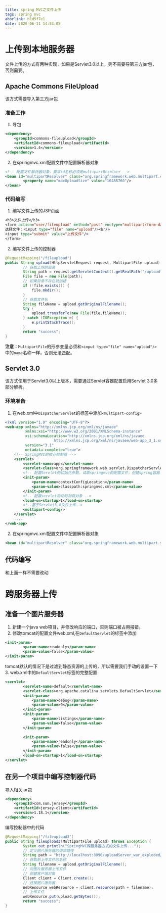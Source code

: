```yaml
---
title: spring MVC之文件上传
tags: spring mvc
abbrlink: b1d9f7e1
date: 2020-06-11 14:53:05
---
```


# 上传到本地服务器
文件上传的方式有两种实现，如果是Servlet3.0以上，则不需要导第三方jar包，否则需要。
## Apache Commons FileUpload
该方式需要导入第三方jar包
### 准备工作
1. 导包
```xml
<dependency>
	<groupId>commons-fileupload</groupId>
	<artifactId>commons-fileupload</artifactId>
	<version>1.4</version>
</dependency>
```
2. 在springmvc.xml配置文件中配置解析器对象
```xml
<!-- 配置文件解析器对象，要求id名称必须是multipartResolver -->
<bean id="multipartResolver" class="org.springframework.web.multipart.commons.CommonsMultipartResolver">
        <property name="maxUploadSize" value="10485760"/>
</bean>
```
### 代码编写
1. 编写文件上传的JSP页面
```jsp
<h3>文件上传</h3> 
<form action="user/fileupload" method="post" enctype="multipart/form-data"> 
选择文件：<input type="file" name="upload"/><br/> 
<input type="submit" value="上传文件"/> 
</form>
```
2. 编写文件上传的控制器
```java
@RequestMapping("/fileupload")
public String upload(HttpServletRequest request, MultipartFile upload) {
        // 获取上传的目录
        String path = request.getServletContext().getRealPath("/upload");
        File file = new File(path);
        // 如果目录不存在就创建
        if (!file.exists()) {
            file.mkdir();
        }
        // 获取文件名
        String fileName = upload.getOriginalFilename();
        try {
            upload.transferTo(new File(file,fileName));
        } catch (IOException e) {
            e.printStackTrace();
        }
        return "success";
}
```
**注意：**`MultipartFile`的形参变量必须和`<input type="file" name="upload"/>`中的`name`名称一样，否则无法匹配。
## Servlet 3.0
该方式使用于Servlet3.0以上版本，需要通过Servlet容器配置启用Servlet 3.0多部分解析。
### 环境准备
1. 在web.xml中`DispatcherServlet`的标签中添加`<multipart-config>`
```xml
<?xml version="1.0" encoding="UTF-8"?>
<web-app xmlns="http://xmlns.jcp.org/xml/ns/javaee"
         xmlns:xsi="http://www.w3.org/2001/XMLSchema-instance"
         xsi:schemaLocation="http://xmlns.jcp.org/xml/ns/javaee
                      http://xmlns.jcp.org/xml/ns/javaee/web-app_3_1.xsd"
         version="3.1"
         metadata-complete="true">
    <!-- SpringMVC的核心控制器 -->
    <servlet>
        <servlet-name>app</servlet-name>
        <servlet-class>org.springframework.web.servlet.DispatcherServlet</servlet-class>
        <!-- 配置Servlet的初始化参数，读取springmvc的配置文件，创建spring容器 -->
        <init-param>
            <param-name>contextConfigLocation</param-name>
            <param-value>classpath:springmvc.xml</param-value>
        </init-param>
        <!-- 配置servlet启动时加载对象 -->
        <load-on-startup>1</load-on-startup>
        <!--基于Servlet3.0文件上传-->
        <multipart-config/>
    </servlet>
    ....
</web-app>
```
2. 在springmvc.xml配置文件中配置解析器对象
```xml
<bean id="multipartResolver" class="org.springframework.web.multipart.support.StandardServletMultipartResolver"/>
```
## 代码编写
和上面一样不需要改动
# 跨服务器上传
## 准备一个图片服务器
1. 新建一个java web项目，并修改响应的端口，否则端口被占用报错。
2. 修改tomcat的配置文件web.xml,在`DefaultServlet`的标签中添加
```xml
<init-param>
        <param-name>readonly</param-name>
        <param-value>false</param-value>
</init-param>
```
tomcat默认的情况下是过滤到静态资源的上传的，所以需要我们手动的设置一下
3. web.xml中的`DefaultServlet`标签的完整配置
```xml
<servlet>
        <servlet-name>default</servlet-name>
        <servlet-class>org.apache.catalina.servlets.DefaultServlet</servlet-class>
        <init-param>
            <param-name>debug</param-name>
            <param-value>0</param-value>
        </init-param>
        <init-param>
            <param-name>listings</param-name>
            <param-value>false</param-value>
        </init-param>
        
        <init-param>
       	    <param-name>readonly</param-name>
            <param-value>false</param-value>
        </init-param>
        <load-on-startup>1</load-on-startup>
</servlet>
```
## 在另一个项目中编写控制器代码
导入相关jar包
```xml
<dependency>
	<groupId>com.sun.jersey</groupId>
	<artifactId>jersey-client</artifactId>
	<version>1.18.1</version>
</dependency>
```
编写控制器中的代码
```java
@RequestMapping("/fileupload3")
public String fileupload3(MultipartFile upload) throws Exception {
        System.out.println("SpringMVC跨服务器方式的文件上传...");
        // 定义图片服务器的请求路径
        String path = "http://localhost:8090/uploadServer_war_exploded/upload/";
        // 获取到上传文件的名称
        String filename = upload.getOriginalFilename();
        // 向图片服务器上传文件
        // 创建客户端对象
        Client client = Client.create();
        // 连接图片服务器
        WebResource webResource = client.resource(path + filename);
        // 上传文件
        webResource.put(upload.getBytes());
        return "success";
}
```

